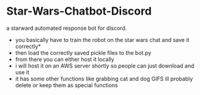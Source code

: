 # Star-Wars-Chatbot-Discord
a starward automated response bot for discord. 


* you basically have to train the robot on the star wars chat and save it correctly*
* then load the correctly saved pickle files to the bot.py
* from there you can either host it locally
* i will host it on an AWS server shortly so people can just download and use it
* it has some other functions like grabbing cat and dog GIFS ill probably delete or keep them as special functions
